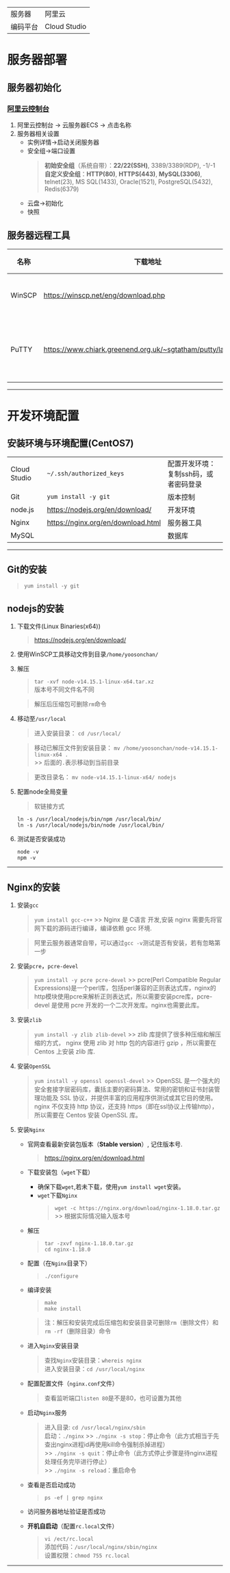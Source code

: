 | | |
|-|-|
| 服务器 | 阿里云 |
| 编码平台 | Cloud Studio |

# 服务器部署

## 服务器初始化

### [阿里云控制台](https://ecs.console.aliyun.com/#/home)
1. 阿里云控制台 -> 云服务器ECS -> 点击名称
2. 服务器相关设置
    - 实例详情→启动关闭服务器
    - 安全组→端口设置
        > **初始安全组**（系统自带）：**22/22(SSH)**, 3389/3389(RDP), -1/-1     
        > **自定义安全组**：**HTTP(80)**, **HTTPS(443)**, **MySQL(3306)**, telnet(23), MS SQL(1433), Oracle(1521), PostgreSQL(5432), Redis(6379)
    - 云盘→初始化
    - 快照

## 服务器远程工具
| 名称 | 下载地址 | 作用 |
|-|-|-|
| WinSCP | https://winscp.net/eng/download.php | 文件传输 |
| PuTTY | https://www.chiark.greenend.org.uk/~sgtatham/putty/latest.html | 服务器命令行 |


------------------------------------------------------------------------------------------


# 开发环境配置

## 安装环境与环境配置(CentOS7)
| | | |
|-|-|-|
| Cloud Studio | ```~/.ssh/authorized_keys``` | 配置开发环境：复制ssh码，或者密码登录 |
| Git | ```yum install -y git``` | 版本控制 |
| node.js | https://nodejs.org/en/download/ | 开发环境 |
| Nginx | https://nginx.org/en/download.html | 服务器工具 |
| MySQL |  | 数据库 |


----------------------------------------------------------------------------------------------


## Git的安装
> ```yum install -y git```

## nodejs的安装
1. 下载文件(Linux Binaries(x64))
    > https://nodejs.org/en/download/
2. 使用WinSCP工具移动文件到目录```/home/yoosonchan/```
3. 解压
    > ```tar -xvf node-v14.15.1-linux-x64.tar.xz```     
    > 版本号不同文件名不同      

    > 解压后压缩包可删除```rm```命令
4. 移动至```/usr/local```
    > 进入安装目录： ```cd /usr/local/```

    > 移动已解压文件到安装目录： ```mv /home/yoosonchan/node-v14.15.1-linux-x64 . ```       
        >> 后面的```.```表示移动到当前目录
    
    > 更改目录名： ```mv node-v14.15.1-linux-x64/ nodejs```
5. 配置node全局变量
    > 软链接方式
    ```
    ln -s /usr/local/nodejs/bin/npm /usr/local/bin/
    ln -s /usr/local/nodejs/bin/node /usr/local/bin/
    ```
6. 测试是否安装成功
    ```
    node -v
    npm -v
    ```


-----------------------------------------------------------------------------


## Nginx的安装
1. 安装```gcc```
    > ```yum install gcc-c++```
        >> Nginx 是 C语言 开发,安装 nginx 需要先将官网下载的源码进行编译，编译依赖 gcc 环境.

    > 阿里云服务器通常自带，可以通过```gcc -v```测试是否有安装，若有忽略第一步
2. 安装```pcre```，```pcre-devel```
    > ```yum install -y pcre pcre-devel```
        >> pcre(Perl Compatible Regular Expressions)是一个perl库，包括perl兼容的正则表达式库，nginx的http模块使用pcre来解析正则表达式，所以需要安装pcre库，pcre-devel 是使用 pcre 开发的一个二次开发库。nginx也需要此库。
3. 安装```zlib```
    > ```yum install -y zlib zlib-devel```
        >> zlib 库提供了很多种压缩和解压缩的方式， nginx 使用 zlib 对 http 包的内容进行 gzip ，所以需要在 Centos 上安装 zlib 库.
4. 安装```OpenSSL```
    > ```yum install -y openssl openssl-devel```
        >> OpenSSL 是一个强大的安全套接字层密码库，囊括主要的密码算法、常用的密钥和证书封装管理功能及 SSL 协议，并提供丰富的应用程序供测试或其它目的使用。      
        nginx 不仅支持 http 协议，还支持 https（即在ssl协议上传输http），所以需要在 Centos 安装 OpenSSL 库。
5. 安装```Nginx```
    - 官网查看最新安装包版本（**Stable version**）, 记住版本号.
        > https://nginx.org/en/download.html
    - 下载安装包（```wget```下载）
        - 确保下载```wget```,若未下载，使用```yum install wget```安装。
        - ```wget```下载```Nginx```
            > ```wget -c https://nginx.org/download/nginx-1.18.0.tar.gz```
                >> 根据实际情况输入版本号
    - 解压
        > ```tar -zxvf nginx-1.18.0.tar.gz```             
        > ```cd nginx-1.18.0```
    - 配置（在```Nginx```目录下）
        > ```./configure```
    - 编译安装
        > ```make```        
        > ```make install```        

        > 注：解压和安装完成后压缩包和安装目录可删除```rm```（删除文件）和```rm -rf```（删除目录）命令
    - 进入```Nginx```安装目录
        > 查找```Nginx```安装目录：```whereis nginx```      
        > 进入安装目录：```cd /usr/local/nginx```
    - 配置配置文件（```nginx.conf```文件）
        > 查看监听端口```listen 80```是不是80，也可设置为其他
    - 启动```Nginx```服务
        > 进入目录: ```cd /usr/local/nginx/sbin```      
        > 启动：```./nginx```
            >> ```./nginx -s stop```：停止命令（此方式相当于先查出nginx进程id再使用kill命令强制杀掉进程）      
            >> ```./nginx -s quit```：停止命令（此方式停止步骤是待nginx进程处理任务完毕进行停止）      
            >> ```./nginx -s reload```：重启命令        
    - 查看是否启动成功
        > ```ps -ef | grep nginx```
    - 访问服务器地址验证是否成功
    - **开机自启动**（配置```rc.local```文件）
        > ```vi /ect/rc.local```        
        > 添加代码：```/usr/local/nginx/sbin/nginx```       
        > 设置权限：```chmod 755 rc.local```


--------------------------------------------------------------------------------

